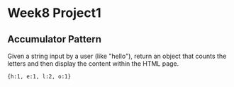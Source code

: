 # Week8 Project1

## Accumulator Pattern

Given a string input by a user (like "hello"), return an object that counts the letters and then display the content within the HTML page.

```{h:1, e:1, l:2, o:1}```
